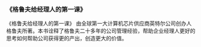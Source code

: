 ### 《格鲁夫给经理人的第一课》

《格鲁夫给经理人的第一课》 由全球第一大计算机芯片供应商英特尔公司创办人格鲁夫所著。本书诠释了格鲁夫二十多年的公司管理经验，帮助企业经理人更好的思考如何帮助公司获得更的产出，创造更大的价值。

##### 

